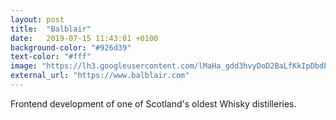 ```yaml
---
layout: post
title:  "Balblair"
date:   2019-07-15 11:43:01 +0100
background-color: "#926d39"
text-color: "#fff"
image: "https://lh3.googleusercontent.com/lMaHa_gdd3hvyDoD2BaLfKkIpDbdEfkijpG-qaDAxLdhR8Z2OAH1RpwVKcSRuw2rpPK639NwaAyQcJXSMi-yEigCzztAvaPjIlmrJRUTSASqx9Kpq5Ssnn4GcU20f46Yn5eF5fFSztFzpTkby72C2NV1Z_w4Swnl9dQZZVphAKTd6tjvJoUN6vPIQdSm9qEOaMV3owVliETTjcfPEORfCbBaBSjomFsiCKKC45G6nxuDqQQtJohFWplo7Pn_ji6s6nMAVHjaQnebWB1bN_EsitECgTGrv9hKzaEjEImaYjPQGYrbwYihTuQH8ASMpmRXGrkcJ9MeXH9cIxdJt5bXm1OmvP1EbyAOJjo0SKe3pMFK-yEvM-48QReq2Yt70vZn8akCCg3aFcdIHTnoGcquAlK6szhhXnJPfNIjRMnC5pT-PsK20n3vrkX2XgSq3tAwBywbp9SHMQT2jkGiGrDhFVUmdjVSGJaoel_tvnZXJZRhDYZX2hDto2yTqqPWylHAhuE4MjhR91Yob3PkxNfaBFiA1nbrY1WpFcVi58wbEpgQQ7rcSiieuKlZSlEplbehH0rttgZwO_cBW0zBHuarvFzwbCaeSXegbLU98Qs5b54FkXrkgdA3tUAdIyPkm8AaMDeUc84XKDLHwyXw8qndsT96G4he-On5=s978-no"
external_url: "https://www.balblair.com"
---
```

Frontend development of one of Scotland's oldest Whisky distilleries.